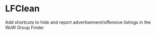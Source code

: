 # LFClean

Add shortcuts to hide and report advertisement/offensive listings in the WoW Group Finder
